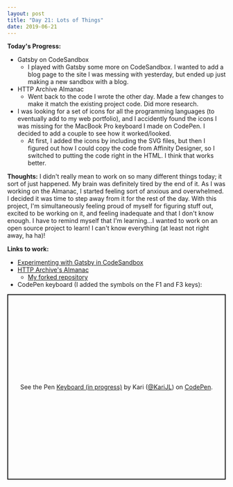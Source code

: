 ```yaml
---
layout: post
title: "Day 21: Lots of Things"
date: 2019-06-21
---
```


**Today's Progress:** 
* Gatsby on CodeSandbox
  * I played with Gatsby some more on CodeSandbox. I wanted to add a blog page to the site I was messing with yesterday, but ended up just making a new sandbox with a blog.
* HTTP Archive Almanac
  * Went back to the code I wrote the other day. Made a few changes to make it match the existing project code. Did more research.
* I was looking for a set of icons for all the programming languages (to eventually add to my web portfolio), and I accidently found the icons I was missing for the MacBook Pro keyboard I made on CodePen. I decided to add a couple to see how it worked/looked.
  * At first, I added the icons by including the SVG files, but then I figured out how I could copy the code from Affinity Designer, so I switched to putting the code right in the HTML. I think that works better.

**Thoughts:** I didn't really mean to work on so many different things today; it sort of just happened. My brain was definitely tired by the end of it. As I was working on the Almanac, I started feeling sort of anxious and overwhelmed. I decided it was time to step away from it for the rest of the day. With this project, I'm simultaneously feeling proud of myself for figuring stuff out, excited to be working on it, and feeling inadequate and that I don't know enough. I have to remind myself that I'm learning...I wanted to work on an open source project to learn! I can't know everything (at least not right away, ha ha)!

**Links to work:**

* [Experimenting with Gatsby in CodeSandbox](https://codesandbox.io/embed/gatsby-starter-default-gv44i)
* [HTTP Archive's Almanac](https://github.com/HTTPArchive/almanac.httparchive.org)
  * [My forked repository](https://github.com/KJLarson/almanac.httparchive.org)
* CodePen keyboard (I added the symbols on the F1 and F3 keys):
<p class="codepen" data-height="427" data-theme-id="0" data-default-tab="result" data-user="KariJL" data-slug-hash="PvVNox" style="height: 427px; box-sizing: border-box; display: flex; align-items: center; justify-content: center; border: 2px solid; margin: 1em 0; padding: 1em;" data-pen-title="Keyboard (in progress)">
  <span>See the Pen <a href="https://codepen.io/KariJL/pen/PvVNox/">
  Keyboard (in progress)</a> by Kari (<a href="https://codepen.io/KariJL">@KariJL</a>)
  on <a href="https://codepen.io">CodePen</a>.</span>
</p>
<script async src="https://static.codepen.io/assets/embed/ei.js"></script>

